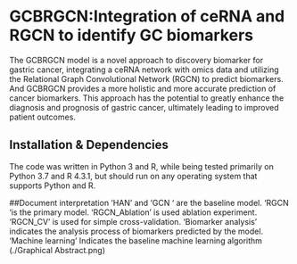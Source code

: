 # GCBRGCN:Integration of ceRNA and RGCN to identify GC biomarkers
The GCBRGCN model is a novel approach to discovery biomarker for gastric cancer, integrating a ceRNA network with omics data and utilizing the Relational Graph Convolutional Network (RGCN) to predict biomarkers. And GCBRGCN provides a more holistic and more accurate prediction of cancer biomarkers. This approach has the potential to greatly enhance the diagnosis and prognosis of gastric cancer, ultimately leading to improved patient outcomes.

## Installation & Dependencies
The code was written in Python 3 and R, while being tested primarily on Python 3.7 and R 4.3.1, but should run on any operating system that supports Python and R.

##Document interpretation
‘HAN’ and ‘GCN ‘ are the baseline model.
‘RGCN ‘is the primary model.
‘RGCN_Ablation’ is used ablation experiment.
‘RGCN_CV’ is used for simple cross-validation.
‘Biomarker analysis’ indicates the analysis process of biomarkers predicted by the model.
‘Machine learning’ Indicates the baseline machine learning algorithm
(./Graphical Abstract.png)
